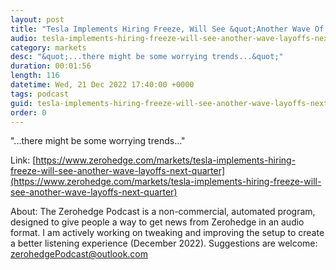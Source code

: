 ```yaml
---
layout: post
title: "Tesla Implements Hiring Freeze, Will See &quot;Another Wave Of Layoffs&quot; Next Quarter"
audio: tesla-implements-hiring-freeze-will-see-another-wave-layoffs-next-quarter-0
category: markets
desc: "&quot;...there might be some worrying trends...&quot;"
duration: 00:01:56
length: 116
datetime: Wed, 21 Dec 2022 17:40:00 +0000
tags: podcast
guid: tesla-implements-hiring-freeze-will-see-another-wave-layoffs-next-quarter-0
order: 0
---
```

&quot;...there might be some worrying trends...&quot;

Link: [https://www.zerohedge.com/markets/tesla-implements-hiring-freeze-will-see-another-wave-layoffs-next-quarter](https://www.zerohedge.com/markets/tesla-implements-hiring-freeze-will-see-another-wave-layoffs-next-quarter)

About: The Zerohedge Podcast is a non-commercial, automated program, designed to give people a way to get news from Zerohedge in an audio format.  I am actively working on tweaking and improving the setup to create a better listening experience (December 2022).  Suggestions are welcome: [zerohedgePodcast@outlook.com](mailto:zerohedgePodcast@outlook.com)